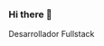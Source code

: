 ### Hi there 👋

<!--
**DonatoRM/DonatoRM** is a ✨ _special_ ✨ repository because its `README.md` (this file) appears on your GitHub profile. -->

Desarrollador Fullstack

<!-- Here are some ideas to get you started:

- 🔭 I’m currently working on ...
- 🌱 I’m currently learning ...
- 👯 I’m looking to collaborate on ...
- 🤔 I’m looking for help with ...
- 💬 Ask me about ...
- 📫 How to reach me: ...
- 😄 Pronouns: ...
- ⚡ Fun fact: ... -->

